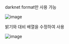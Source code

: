 darknet format만 사용 가능

![image](https://github.com/user-attachments/assets/45a8de3c-00aa-4550-81bf-998916feefb3)

밝기와 대비 배열을 수정하여 사용

![image](https://github.com/user-attachments/assets/b88bff43-7f7d-45bd-bac7-351e7cde9484)


